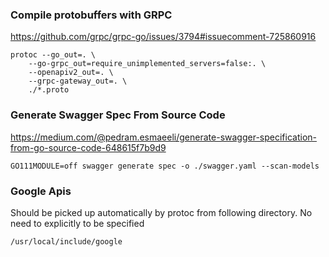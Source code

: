 ### Compile protobuffers with GRPC

https://github.com/grpc/grpc-go/issues/3794#issuecomment-725860916

	protoc --go_out=. \
		--go-grpc_out=require_unimplemented_servers=false:. \
		--openapiv2_out=. \
		--grpc-gateway_out=. \
		./*.proto


### Generate Swagger Spec From Source Code

https://medium.com/@pedram.esmaeeli/generate-swagger-specification-from-go-source-code-648615f7b9d9

	GO111MODULE=off swagger generate spec -o ./swagger.yaml --scan-models


### Google Apis

Should be picked up automatically by protoc from following directory. No need to explicitly to be specified

	/usr/local/include/google 





